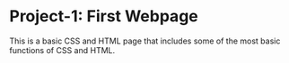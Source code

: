 # Project-1: First Webpage
This is a basic CSS and HTML page that includes some of the most basic functions of CSS and HTML.
